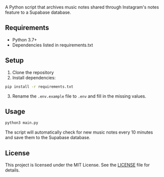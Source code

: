 A Python script that archives music notes shared through Instagram's notes feature to a Supabase database.

## Requirements

- Python 3.7+
- Dependencies listed in requirements.txt

## Setup

1. Clone the repository
2. Install dependencies:

```bash
pip install -r requirements.txt
```

3. Rename the `.env.example` file to `.env` and fill in the missing values.

## Usage

```bash
python3 main.py
```

The script will automatically check for new music notes every 10 minutes and save them to the Supabase database.

## License

This project is licensed under the MIT License. See the [LICENSE](LICENSE) file for details.
